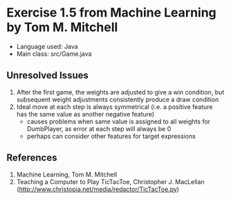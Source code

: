 # Exercise 1.5 from Machine Learning by Tom M. Mitchell 
* Language used: Java
* Main class: src/Game.java

## Unresolved Issues 
1. After the first game, the weights are adjusted to give a win condition, but subsequent weight adjustments consistently produce a draw condition
2. Ideal move at each step is always symmetrical (i.e. a positive feature has the same value as another negative feature) 
    * causes problems when same value is assigned to all weights for DumbPlayer, as error at each step will always be 0 
    * perhaps can consider other features for target expressions  

## References 
1. Machine Learning, Tom M. Mitchell 
2. Teaching a Computer to Play TicTacToe, Christopher J. MacLellan (http://www.christopia.net/media/redactor/TicTacToe.py)

